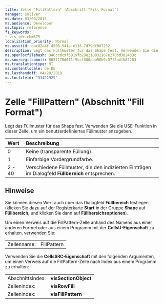 ```yaml
---
title: Zelle "FillPattern" (Abschnitt "Fill Format")
manager: soliver
ms.date: 03/09/2015
ms.audience: Developer
ms.topic: reference
f1_keywords:
- vis_sdr.chm375
localization_priority: Normal
ms.assetid: dac82a4f-4508-541a-e118-7d79df987232
description: Legt das Füllmuster für das Shape fest. Verwenden Sie die USE-Funktion in dieser Zelle, um ein benutzerdefiniertes Füllmuster anzugeben.
ms.openlocfilehash: 340ccdc9f3819fb29e210832107e270bd302433c
ms.sourcegitcommit: 8657170d071f9bcf680aba50b9c07f2a4fb82283
ms.translationtype: MT
ms.contentlocale: de-DE
ms.lasthandoff: 04/28/2019
ms.locfileid: "33422929"
---
```

# <a name="fillpattern-cell-fill-format-section"></a>Zelle "FillPattern" (Abschnitt "Fill Format")

Legt das Füllmuster für das Shape fest. Verwenden Sie die USE-Funktion in dieser Zelle, um ein benutzerdefiniertes Füllmuster anzugeben.
  
|**Wert**|**Beschreibung**|
|:-----|:-----|
|0  <br/> |Keine (transparente Füllung).  <br/> |
|1  <br/> |Einfarbige Vordergrundfarbe.  <br/> |
|2 - 40  <br/> |Verschiedene Füllmuster, die den indizierten Einträgen im Dialogfeld **Füllbereich** entsprechen.  <br/> |
   
## <a name="remarks"></a>Hinweise

Sie können diesen Wert auch über das Dialogfeld **Füllbereich** festlegen (klicken Sie dazu auf der Registerkarte **Start** in der Gruppe **Shape** auf **Füllbereich**, und klicken Sie dann auf **Füllbereichsoptionen**).
  
Um einen Verweis auf die FillPattern-Zelle anhand des Namens aus einer anderen Formel oder aus einem Programm mit der **CellsU-Eigenschaft** zu erhalten, verwenden Sie: 
  
|||
|:-----|:-----|
|Zellenname:  <br/> |FillPattern  <br/> |
   
Verwenden Sie die **CellsSRC-Eigenschaft** mit den folgenden Argumenten, um einen Verweis auf die FillPattern-Zelle nach Index aus einem Programm zu erhalten: 
  
|||
|:-----|:-----|
|Abschnittsindex:  <br/> |**visSectionObject** <br/> |
|Zeilenindex:  <br/> |**visRowFill** <br/> |
|Zellenindex:  <br/> |**visFillPattern** <br/> |
   

